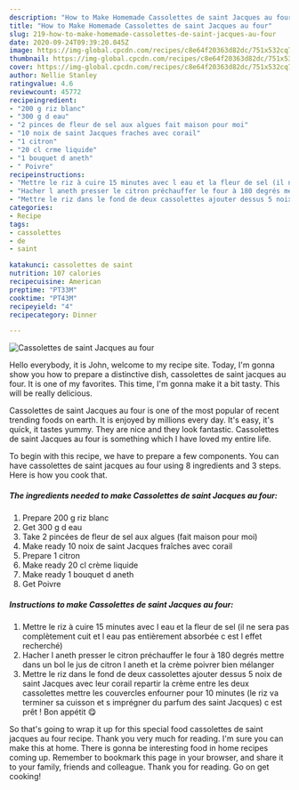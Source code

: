 ```yaml
---
description: "How to Make Homemade Cassolettes de saint Jacques au four"
title: "How to Make Homemade Cassolettes de saint Jacques au four"
slug: 219-how-to-make-homemade-cassolettes-de-saint-jacques-au-four
date: 2020-09-24T09:39:20.045Z
image: https://img-global.cpcdn.com/recipes/c8e64f20363d82dc/751x532cq70/cassolettes-de-saint-jacques-au-four-photo-principale-de-la-recette.jpg
thumbnail: https://img-global.cpcdn.com/recipes/c8e64f20363d82dc/751x532cq70/cassolettes-de-saint-jacques-au-four-photo-principale-de-la-recette.jpg
cover: https://img-global.cpcdn.com/recipes/c8e64f20363d82dc/751x532cq70/cassolettes-de-saint-jacques-au-four-photo-principale-de-la-recette.jpg
author: Nellie Stanley
ratingvalue: 4.6
reviewcount: 45772
recipeingredient:
- "200 g riz blanc"
- "300 g d eau"
- "2 pinces de fleur de sel aux algues fait maison pour moi"
- "10 noix de saint Jacques fraches avec corail"
- "1 citron"
- "20 cl crme liquide"
- "1 bouquet d aneth"
- " Poivre"
recipeinstructions:
- "Mettre le riz à cuire 15 minutes avec l eau et la fleur de sel (il ne sera pas complètement cuit et l eau pas entièrement absorbée c est l effet recherché)"
- "Hacher l aneth presser le citron préchauffer le four à 180 degrés mettre dans un bol le jus de citron l aneth et la crème poivrer bien mélanger"
- "Mettre le riz dans le fond de deux cassolettes ajouter dessus 5 noix de saint Jacques avec leur corail repartir la crème entre les deux cassolettes mettre les couvercles enfourner pour 10 minutes (le riz va terminer sa cuisson et s imprégner du parfum des saint Jacques) c est prêt ! Bon appétit 😋"
categories:
- Recipe
tags:
- cassolettes
- de
- saint

katakunci: cassolettes de saint 
nutrition: 107 calories
recipecuisine: American
preptime: "PT33M"
cooktime: "PT43M"
recipeyield: "4"
recipecategory: Dinner

---
```



![Cassolettes de saint Jacques au four](https://img-global.cpcdn.com/recipes/c8e64f20363d82dc/751x532cq70/cassolettes-de-saint-jacques-au-four-photo-principale-de-la-recette.jpg)

Hello everybody, it is John, welcome to my recipe site. Today, I'm gonna show you how to prepare a distinctive dish, cassolettes de saint jacques au four. It is one of my favorites. This time, I'm gonna make it a bit tasty. This will be really delicious.

Cassolettes de saint Jacques au four is one of the most popular of recent trending foods on earth. It is enjoyed by millions every day. It's easy, it's quick, it tastes yummy. They are nice and they look fantastic. Cassolettes de saint Jacques au four is something which I have loved my entire life.




To begin with this recipe, we have to prepare a few components. You can have cassolettes de saint jacques au four using 8 ingredients and 3 steps. Here is how you cook that.

<!--inarticleads1-->

##### The ingredients needed to make Cassolettes de saint Jacques au four:

1. Prepare 200 g riz blanc
1. Get 300 g d eau
1. Take 2 pincées de fleur de sel aux algues (fait maison pour moi)
1. Make ready 10 noix de saint Jacques fraîches avec corail
1. Prepare 1 citron
1. Make ready 20 cl crème liquide
1. Make ready 1 bouquet d aneth
1. Get  Poivre




<!--inarticleads2-->

##### Instructions to make Cassolettes de saint Jacques au four:

1. Mettre le riz à cuire 15 minutes avec l eau et la fleur de sel (il ne sera pas complètement cuit et l eau pas entièrement absorbée c est l effet recherché)
1. Hacher l aneth presser le citron préchauffer le four à 180 degrés mettre dans un bol le jus de citron l aneth et la crème poivrer bien mélanger
1. Mettre le riz dans le fond de deux cassolettes ajouter dessus 5 noix de saint Jacques avec leur corail repartir la crème entre les deux cassolettes mettre les couvercles enfourner pour 10 minutes (le riz va terminer sa cuisson et s imprégner du parfum des saint Jacques) c est prêt ! Bon appétit 😋




So that's going to wrap it up for this special food cassolettes de saint jacques au four recipe. Thank you very much for reading. I'm sure you can make this at home. There is gonna be interesting food in home recipes coming up. Remember to bookmark this page in your browser, and share it to your family, friends and colleague. Thank you for reading. Go on get cooking!
